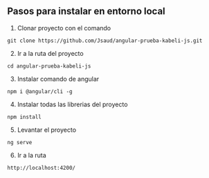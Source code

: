 ## Pasos para instalar en entorno local

1. Clonar proyecto con el comando

```
git clone https://github.com/Jsaud/angular-prueba-kabeli-js.git
```

2. Ir a la ruta del proyecto

```
cd angular-prueba-kabeli-js
```
3. Instalar comando de angular

```
npm i @angular/cli -g
```

4. Instalar todas las librerias del proyecto

```
npm install
```

5. Levantar el proyecto

```
ng serve
```
6. Ir a la ruta

```
http://localhost:4200/
```